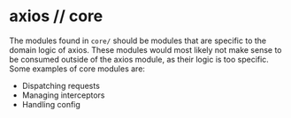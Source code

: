 axios // core
=============

The modules found in `core/` should be modules that are specific to the domain logic of axios. These modules would most likely not make sense to be consumed outside of the axios module, as their logic is too specific. Some examples of core modules are:

-   Dispatching requests
-   Managing interceptors
-   Handling config
